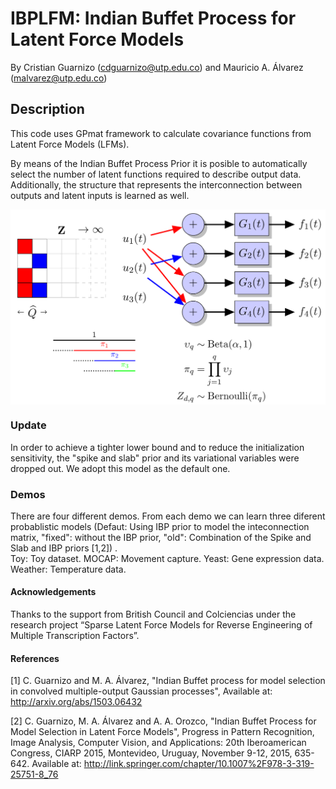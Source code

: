 # IBPLFM: Indian Buffet Process for Latent Force Models
By Cristian Guarnizo (cdguarnizo@utp.edu.co) and Mauricio A. Álvarez (malvarez@utp.edu.co)

## Description
This code uses GPmat framework to calculate covariance functions
from Latent Force Models (LFMs).

By means of the Indian Buffet Process Prior it is posible to automatically
select the number of latent functions required to describe output data.
Additionally, the structure that represents the interconnection between
outputs and latent inputs is learned as well.

<p align="center">
<img align="middle" src="./tmp/scheme.png" width="600" />
</p>

### Update
In order to achieve a tighter lower bound and to reduce the initialization sensitivity, the "spike and slab" prior and its variational variables were dropped out. We adopt this model as the default one.

### Demos
There are four different demos. From each demo we can learn three diferent probablistic models (Defaut: Using IBP prior to model the inteconnection matrix, "fixed": without the IBP prior, "old": Combination of the Spike and Slab and IBP priors [1,2]) . <br>
Toy: Toy dataset. MOCAP: Movement capture. Yeast: Gene expression data. Weather: Temperature data.


#### Acknowledgements

Thanks to the support from British Council and Colciencias under the research project “Sparse Latent Force Models for Reverse Engineering of Multiple Transcription Factors”.

#### References

[1] C. Guarnizo and M. A. Álvarez, "Indian Buffet process for model selection in convolved multiple-output Gaussian processes",
Available at: http://arxiv.org/abs/1503.06432

[2] C. Guarnizo, M. A. Álvarez and A. A. Orozco, "Indian Buffet Process for Model Selection in Latent Force Models",
Progress in Pattern Recognition, Image Analysis, Computer Vision, and Applications: 20th Iberoamerican Congress, CIARP 2015, Montevideo, Uruguay, November 9-12, 2015, 635-642.
Available at: http://link.springer.com/chapter/10.1007%2F978-3-319-25751-8_76
